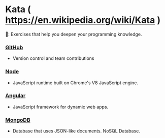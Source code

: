 # Kata ( https://en.wikipedia.org/wiki/Kata )
:notebook:: Exercises that help you deepen your programming knowledge.

### [GitHub](https://github.com/)
- Version control and team contributions

### [Node](https://nodejs.org/en/)
- JavaScript runtime built on Chrome's V8 JavaScript engine.

### [Angular](https://angular.io/)
- JavaScript framework for dynamic web apps.

### [MongoDB](https://www.mongodb.com/)
- Database that uses JSON-like documents. NoSQL Database.

